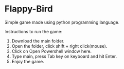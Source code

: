 # Flappy-Bird
 Simple game made using python programming language.

Instructions to run the game:

1. Download the main folder.
2. Open the folder, click shift + right click(mouse).
3. Click on Open Powershell window here.
4. Type main, press Tab key on keyboard and hit Enter.
5. Enjoy the game.
